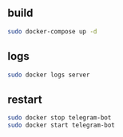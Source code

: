 ## build

```bash
sudo docker-compose up -d
```

## logs

```bash
sudo docker logs server
```

## restart

```bash
sudo docker stop telegram-bot
sudo docker start telegram-bot
```
